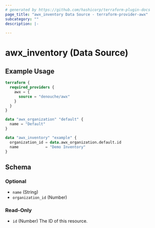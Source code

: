 ```yaml
---
# generated by https://github.com/hashicorp/terraform-plugin-docs
page_title: "awx_inventory Data Source - terraform-provider-awx"
subcategory: ""
description: |-
  
---
```


# awx_inventory (Data Source)



## Example Usage

```terraform
terraform {
  required_providers {
    awx = {
      source = "denouche/awx"
    }
  }
}

data "awx_organization" "default" {
  name = "Default"
}

data "awx_inventory" "example" {
  organization_id = data.awx_organization.default.id
  name            = "Demo Inventory"
}
```

<!-- schema generated by tfplugindocs -->
## Schema

### Optional

- `name` (String)
- `organization_id` (Number)

### Read-Only

- `id` (Number) The ID of this resource.
